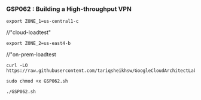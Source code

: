 ### GSP062 : Building a High-throughput VPN

```
export ZONE_1=us-central1-c
```
//"cloud-loadtest"

```
export ZONE_2=us-east4-b
```
//"on-prem-loadtest


```
curl -LO https://raw.githubusercontent.com/tariqsheikhsw/GoogleCloudArchitectLabs/main/Solutions/GSP062.sh

sudo chmod +x GSP062.sh

./GSP062.sh
```
